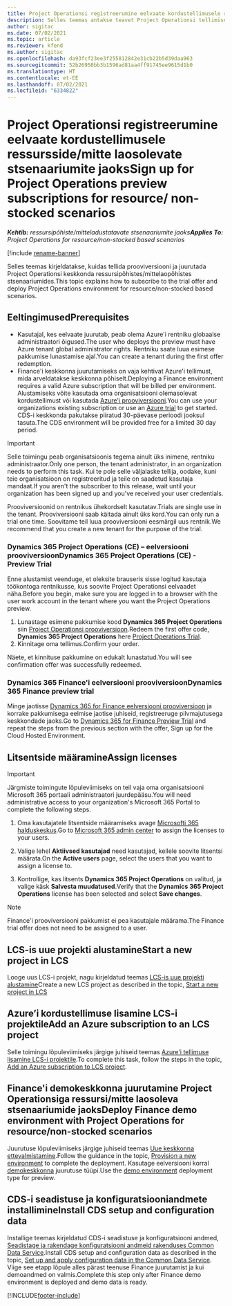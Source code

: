 ```yaml
---
title: Project Operationsi registreerumine eelvaate kordustellimusele ressursside/mitte laosolevate stsenaariumite jaoks
description: Selles teemas antakse teavet Project Operationsi tellimise ja juurutamise kohta ressursi-/mitte laosolevate stsenaariumite jaoks.
author: sigitac
ms.date: 07/02/2021
ms.topic: article
ms.reviewer: kfend
ms.author: sigitac
ms.openlocfilehash: da93fcf23ee3f255812842e31cb22b5d39daa963
ms.sourcegitcommit: 52b26950bb3b1596ad81aa4ff91745ee9615d1b0
ms.translationtype: HT
ms.contentlocale: et-EE
ms.lasthandoff: 07/02/2021
ms.locfileid: "6334822"
---
```

# <a name="sign-up-for-project-operations-preview-subscriptions-for-resource-non-stocked-scenarios"></a><span data-ttu-id="6eb19-103">Project Operationsi registreerumine eelvaate kordustellimusele ressursside/mitte laosolevate stsenaariumite jaoks</span><span class="sxs-lookup"><span data-stu-id="6eb19-103">Sign up for Project Operations preview subscriptions for resource/ non-stocked scenarios</span></span>

<span data-ttu-id="6eb19-104">_**Kehtib:** ressursipõhiste/mitteladustatavate stsenaariumite jaoks_</span><span class="sxs-lookup"><span data-stu-id="6eb19-104">_**Applies To:** Project Operations for resource/non-stocked based scenarios_</span></span>

[!include [rename-banner](~/includes/cc-data-platform-banner.md)]

<span data-ttu-id="6eb19-105">Selles teemas kirjeldatakse, kuidas tellida prooviversiooni ja juurutada Project Operationsi keskkonda ressursipõhistes/mittelaopõhistes stsenaariumides.</span><span class="sxs-lookup"><span data-stu-id="6eb19-105">This topic explains how to subscribe to the trial offer and deploy Project Operations environment for resource/non-stocked based scenarios.</span></span>

## <a name="prerequisites"></a><span data-ttu-id="6eb19-106">Eeltingimused</span><span class="sxs-lookup"><span data-stu-id="6eb19-106">Prerequisites</span></span>
- <span data-ttu-id="6eb19-107">Kasutajal, kes eelvaate juurutab, peab olema Azure'i rentniku globaalse administraatori õigused.</span><span class="sxs-lookup"><span data-stu-id="6eb19-107">The user who deploys the preview must have Azure tenant global administrator rights.</span></span> <span data-ttu-id="6eb19-108">Rentniku saate luua esimese pakkumise lunastamise ajal.</span><span class="sxs-lookup"><span data-stu-id="6eb19-108">You can create a tenant during the first offer redemption.</span></span> 
- <span data-ttu-id="6eb19-109">Finance'i keskkonna juurutamiseks on vaja kehtivat Azure'i tellimust, mida arveldatakse keskkonna põhiselt.</span><span class="sxs-lookup"><span data-stu-id="6eb19-109">Deploying a Finance environment requires a valid Azure subscription that will be billed per environment.</span></span> <span data-ttu-id="6eb19-110">Alustamiseks võite kasutada oma organisatsiooni olemasolevat kordustellimust või kasutada [Azure'i prooviversiooni](https://azure.microsoft.com/en-us/free/).</span><span class="sxs-lookup"><span data-stu-id="6eb19-110">You can use your organizations existing subscription or use an [Azure trial](https://azure.microsoft.com/en-us/free/) to get started.</span></span> <span data-ttu-id="6eb19-111">CDS-i keskkonda pakutakse piiratud 30-päevase perioodi jooksul tasuta.</span><span class="sxs-lookup"><span data-stu-id="6eb19-111">The CDS environment will be provided free for a limited 30 day period.</span></span>

> [!IMPORTANT]
> <span data-ttu-id="6eb19-112">Selle toimingu peab organisatsioonis tegema ainult üks inimene, rentniku administraator.</span><span class="sxs-lookup"><span data-stu-id="6eb19-112">Only one person, the tenant administrator, in an organization needs to perform this task.</span></span> <span data-ttu-id="6eb19-113">Kui te pole selle väljalaske tellija, oodake, kuni teie organisatsioon on registreeritud ja teile on saadetud kasutaja mandaat.</span><span class="sxs-lookup"><span data-stu-id="6eb19-113">If you aren't the subscriber to this release, wait until your organization has been signed up and you've received your user credentials.</span></span>
> 
> <span data-ttu-id="6eb19-114">Prooviversioonid on rentnikus ühekordselt kasutatav.</span><span class="sxs-lookup"><span data-stu-id="6eb19-114">Trials are single use in the tenant.</span></span> <span data-ttu-id="6eb19-115">Prooviversiooni saab käitada ainult üks kord.</span><span class="sxs-lookup"><span data-stu-id="6eb19-115">You can only run a trial one time.</span></span> <span data-ttu-id="6eb19-116">Soovitame teil luua prooviversiooni eesmärgil uus rentnik.</span><span class="sxs-lookup"><span data-stu-id="6eb19-116">We recommend that you create a new tenant for the purpose of the trial.</span></span>


### <a name="dynamics-365-project-operations-ce---preview-trial"></a><span data-ttu-id="6eb19-117">Dynamics 365 Project Operations (CE) – eelversiooni prooviversioon</span><span class="sxs-lookup"><span data-stu-id="6eb19-117">Dynamics 365 Project Operations (CE) - Preview Trial</span></span> 

<span data-ttu-id="6eb19-118">Enne alustamist veenduge, et oleksite brauseris sisse logitud kasutaja töökontoga rentnikusse, kus soovite Project Operationsi eelvaadet näha.</span><span class="sxs-lookup"><span data-stu-id="6eb19-118">Before you begin, make sure you are logged in to a browser with the user work account in the tenant where you want the Project Operations preview.</span></span>

1. <span data-ttu-id="6eb19-119">Lunastage esimene pakkumise kood **Dynamics 365 Project Operations** siin [Project Operationsi prooviversioon](https://aka.ms/try-po).</span><span class="sxs-lookup"><span data-stu-id="6eb19-119">Redeem the first offer code, **Dynamics 365 Project Operations** here [Project Operations Trial](https://aka.ms/try-po).</span></span>
2. <span data-ttu-id="6eb19-120">Kinnitage oma tellimus.</span><span class="sxs-lookup"><span data-stu-id="6eb19-120">Confirm your order.</span></span>

  <span data-ttu-id="6eb19-121">Näete, et kinnituse pakkumine on edukalt lunastatud.</span><span class="sxs-lookup"><span data-stu-id="6eb19-121">You will see confirmation offer was successfully redeemed.</span></span>

### <a name="dynamics-365-finance-preview-trial"></a><span data-ttu-id="6eb19-122">Dynamics 365 Finance'i eelversiooni prooviversioon</span><span class="sxs-lookup"><span data-stu-id="6eb19-122">Dynamics 365 Finance preview trial</span></span>

<span data-ttu-id="6eb19-123">Minge jaotisse [Dynamics 365 for Finance eelversiooni prooviversioon](https://aka.ms/trypoche) ja korrake pakkumisega eelmise jaotise juhiseid, registreeruge pilvmajutusega keskkondade jaoks.</span><span class="sxs-lookup"><span data-stu-id="6eb19-123">Go to [Dynamics 365 for Finance Preview Trial](https://aka.ms/trypoche) and repeat the steps from the previous section with the offer, Sign up for the Cloud Hosted Environment.</span></span>  

## <a name="assign-licenses"></a><span data-ttu-id="6eb19-124">Litsentside määramine</span><span class="sxs-lookup"><span data-stu-id="6eb19-124">Assign licenses</span></span>

> [!IMPORTANT]
> <span data-ttu-id="6eb19-125">Järgmiste toimingute lõpuleviimiseks on teil vaja oma organisatsiooni Microsoft 365 portaali administraatori juurdepääsu.</span><span class="sxs-lookup"><span data-stu-id="6eb19-125">You will need administrative access to your organization's Microsoft 365 Portal to complete the following steps.</span></span>

1. <span data-ttu-id="6eb19-126">Oma kasutajatele litsentside määramiseks avage [Microsofti 365 halduskeskus](https://portal.office.com/).</span><span class="sxs-lookup"><span data-stu-id="6eb19-126">Go to [Microsoft 365 admin center](https://portal.office.com/) to assign the licenses to your users.</span></span>

2. <span data-ttu-id="6eb19-127">Valige lehel **Aktiivsed kasutajad** need kasutajad, kellele soovite litsentsi määrata.</span><span class="sxs-lookup"><span data-stu-id="6eb19-127">On the **Active users** page, select the users that you want to assign a license to.</span></span>

3. <span data-ttu-id="6eb19-128">Kontrollige, kas litsents **Dynamics 365 Project Operations** on valitud, ja valige käsk **Salvesta muudatused**.</span><span class="sxs-lookup"><span data-stu-id="6eb19-128">Verify that the **Dynamics 365 Project Operations** license has been selected and select **Save changes**.</span></span>

> [!NOTE]
> <span data-ttu-id="6eb19-129">Finance'i prooviversiooni pakkumist ei pea kasutajale määrama.</span><span class="sxs-lookup"><span data-stu-id="6eb19-129">The Finance trial offer does not need to be assigned to a user.</span></span>

## <a name="start-a-new-project-in-lcs"></a><span data-ttu-id="6eb19-130">LCS-is uue projekti alustamine</span><span class="sxs-lookup"><span data-stu-id="6eb19-130">Start a new project in LCS</span></span>

<span data-ttu-id="6eb19-131">Looge uus LCS-i projekt, nagu kirjeldatud teemas [LCS-is uue projekti alustamine](create-lcs-project.md)</span><span class="sxs-lookup"><span data-stu-id="6eb19-131">Create a new LCS project as described in the topic, [Start a new project in LCS](create-lcs-project.md)</span></span>

## <a name="add-an-azure-subscription-to-an-lcs-project"></a><span data-ttu-id="6eb19-132">Azure’i kordustellimuse lisamine LCS-i projektile</span><span class="sxs-lookup"><span data-stu-id="6eb19-132">Add an Azure subscription to an LCS project</span></span>

<span data-ttu-id="6eb19-133">Selle toimingu lõpuleviimiseks järgige juhiseid teemas [Azure'i tellimuse lisamine LCS-i projektile](resource-add-azure-subscription-lcs-project.md).</span><span class="sxs-lookup"><span data-stu-id="6eb19-133">To complete this task, follow the steps in the topic, [Add an Azure subscription to LCS project](resource-add-azure-subscription-lcs-project.md).</span></span>

## <a name="deploy-finance-demo-environment-with-project-operations-for-resourcenon-stocked-scenarios"></a><span data-ttu-id="6eb19-134">Finance'i demokeskkonna juurutamine Project Operationsiga ressursi/mitte laosoleva stsenaariumide jaoks</span><span class="sxs-lookup"><span data-stu-id="6eb19-134">Deploy Finance demo environment with Project Operations for resource/non-stocked scenarios</span></span>

<span data-ttu-id="6eb19-135">Juurutuse lõpuleviimiseks järgige juhiseid teemas [Uue keskkonna ettevalmistamine](resource-provision-new-environment.md).</span><span class="sxs-lookup"><span data-stu-id="6eb19-135">Follow the guidance in the topic, [Provision a new environment](resource-provision-new-environment.md) to complete the deployment.</span></span> <span data-ttu-id="6eb19-136">Kasutage eelversiooni korral [demokeskkonna](/dynamics365/fin-ops-core/dev-itpro/deployment/deploy-demo-environment) juurutuse tüüpi.</span><span class="sxs-lookup"><span data-stu-id="6eb19-136">Use the [demo environment](/dynamics365/fin-ops-core/dev-itpro/deployment/deploy-demo-environment) deployment type for preview.</span></span> 

## <a name="install-cds-setup-and-configuration-data"></a><span data-ttu-id="6eb19-137">CDS-i seadistuse ja konfiguratsiooniandmete installimine</span><span class="sxs-lookup"><span data-stu-id="6eb19-137">Install CDS setup and configuration data</span></span>

<span data-ttu-id="6eb19-138">Installige teemas kirjeldatud CDS-i seadistuse ja konfiguratsiooni andmed, [Seadistage ja rakendage konfiguratsiooni andmeid rakenduses Common Data Service](resource-apply-pro-setup-config-data.md).</span><span class="sxs-lookup"><span data-stu-id="6eb19-138">Install CDS setup and configuration data as described in the topic, [Set up and apply configuration data in the Common Data Service](resource-apply-pro-setup-config-data.md).</span></span>
<span data-ttu-id="6eb19-139">Viige see etapp lõpule alles pärast teenuse Finance juurutamist ja kui demoandmed on valmis.</span><span class="sxs-lookup"><span data-stu-id="6eb19-139">Complete this step only after Finance demo environment is deployed and demo data is ready.</span></span>


[!INCLUDE[footer-include](../includes/footer-banner.md)]
